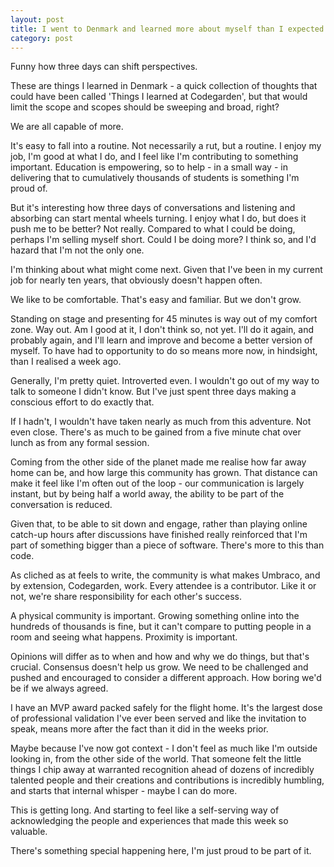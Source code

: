 ```yaml
---
layout: post
title: I went to Denmark and learned more about myself than I expected
category: post
---
```


Funny how three days can shift perspectives.

These are things I learned in Denmark - a quick collection of thoughts that could have been called 'Things I learned at Codegarden', but that would limit the scope and scopes should be sweeping and broad, right?

We are all capable of more.

It's easy to fall into a routine. Not necessarily a rut, but a routine. I enjoy my job, I'm good at what I do, and I feel like I'm contributing to something important. Education is empowering, so to help - in a small way - in delivering that to cumulatively thousands of students is something I'm proud of.

But it's interesting how three days of conversations and listening and absorbing can start mental wheels turning. I enjoy what I do, but does it push me to be better? Not really. Compared to what I could be doing, perhaps I'm selling myself short. Could I be doing more? I think so, and I'd hazard that I'm not the only one.

I'm thinking about what might come next. Given that I've been in my current job for nearly ten years, that obviously doesn't happen often. 

We like to be comfortable. That's easy and familiar. But we don't grow.

Standing on stage and presenting for 45 minutes is way out of my comfort zone. Way out. Am I good at it, I don't think so, not yet. I'll do it again, and probably again, and I'll learn and improve and become a better version of myself. To have had to opportunity to do so means more now, in hindsight, than I realised a week ago.

Generally, I'm pretty quiet. Introverted even. I wouldn't go out of my way to talk to someone I didn't know. But I've just spent three days making a conscious effort to do exactly that. 

If I hadn't, I wouldn't have taken nearly as much from this adventure. Not even close. There's as much to be gained from a five minute chat over lunch as from any formal session.

Coming from the other side of the planet made me realise how far away home can be, and how large this community has grown. That distance can make it feel like I'm often out of the loop - our communication is largely instant, but by being half a world away, the ability to be part of the conversation is reduced. 

Given that, to be able to sit down and engage, rather than playing online catch-up hours after discussions have finished really reinforced that I'm part of something bigger than a piece of software. There's more to this than code.

As cliched as at feels to write, the community is what makes Umbraco, and by extension, Codegarden, work. Every attendee is a contributor. Like it or not, we're share responsibility for each other's success.

A physical community is important. Growing something online into the hundreds of thousands is fine, but it can't compare to putting people in a room and seeing what happens. Proximity is important. 

Opinions will differ as to when and how and why we do things, but that's crucial. Consensus doesn't help us grow. We need to be challenged and pushed and encouraged to consider a different approach. How boring we'd be if we always agreed.

I have an MVP award packed safely for the flight home. It's the largest dose of professional validation I've ever been served and like the invitation to speak, means more after the fact than it did in the weeks prior. 

Maybe because I've now got context - I don't feel as much like I'm outside looking in, from the other side of the world. That someone felt the little things I chip away at warranted recognition ahead of dozens of incredibly talented people and their creations and contributions is incredibly humbling, and starts that internal whisper - maybe I can do more. 

This is getting long. And starting to feel like a self-serving way of acknowledging the people and experiences that made this week so valuable.

There's something special happening here, I'm just proud to be part of it.
